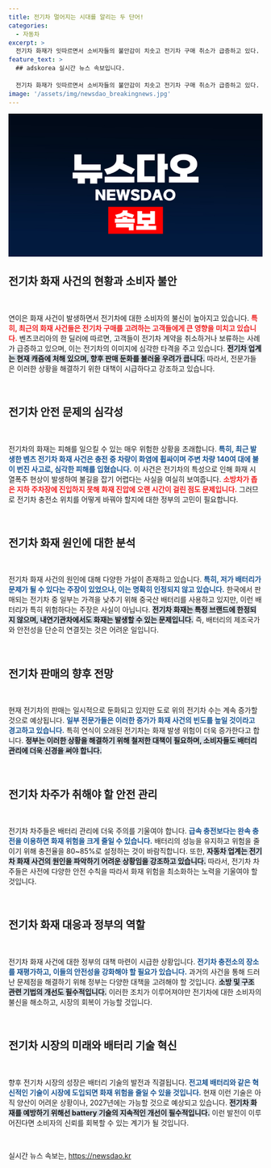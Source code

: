 ```yaml
---
title: 전기차 멀어지는 시대를 알리는 두 단어!
categories:
  - 자동차
excerpt: >
  전기차 화재가 잇따르면서 소비자들의 불안감이 치솟고 전기차 구매 취소가 급증하고 있다. 전문가들은 안전 대책 마련과 배터리 성능 개선이 시급하다고 경고하며, 전기차 업계의 위기가 계속될 것이라고 전망하고 있다.
feature_text: >
  ## adskorea 실시간 뉴스 속보입니다.

  전기차 화재가 잇따르면서 소비자들의 불안감이 치솟고 전기차 구매 취소가 급증하고 있다. 전문가들은 안전 대책 마련과 배터리 성능 개선이 시급하다고 경고하며, 전기차 업계의 위기가 계속될 것이라고 전망하고 있다.
image: '/assets/img/newsdao_breakingnews.jpg'
---
```


<p><img src="/assets/img/newsdao_breakingnews.jpg" alt="adskorea 속보" /></p>

<h2 data-ke-size="size26">전기차 화재 사건의 현황과 소비자 불안</h2>

<p data-ke-size="size16">&nbsp;</p>

<p>연이은 화재 사건이 발생하면서 전기차에 대한 소비자의 불신이 높아지고 있습니다. <b><span style="color: #ee2323;">특히, 최근의 화재 사건들은 전기차 구매를 고려하는 고객들에게 큰 영향을 미치고 있습니다.</span></b> 벤츠코리아의 한 딜러에 따르면, 고객들이 전기차 계약을 취소하거나 보류하는 사례가 급증하고 있으며, 이는 전기차의 이미지에 심각한 타격을 주고 있습니다. <b><span style="background-color: #21538527;">전기차 업계는 현재 캐즘에 처해 있으며, 향후 판매 둔화를 불러올 우려가 큽니다.</span></b> 따라서, 전문가들은 이러한 상황을 해결하기 위한 대책이 시급하다고 강조하고 있습니다. </p>

<p data-ke-size="size16">&nbsp;</p>

<h2 data-ke-size="size26">전기차 안전 문제의 심각성</h2>

<p data-ke-size="size16">&nbsp;</p>

<p>전기차의 화재는 피해를 일으킬 수 있는 매우 위험한 상황을 초래합니다. <b><span style="color: #1a5490;">특히, 최근 발생한 벤츠 전기차 화재 사건은 충전 중 차량이 화염에 휩싸이며 주변 차량 140여 대에 불이 번진 사고로, 심각한 피해를 입혔습니다.</span></b> 이 사건은 전기차의 특성으로 인해 화재 시 열폭주 현상이 발생하여 불길을 잡기 어렵다는 사실을 여실히 보여줍니다. <b><span style="color: #ee2323;">소방차가 좁은 지하 주차장에 진입하지 못해 화재 진압에 오랜 시간이 걸린 점도 문제입니다.</span></b> 그러므로 전기차 충전소 위치를 어떻게 바꿔야 할지에 대한 정부의 고민이 필요합니다.</p>

<p data-ke-size="size16">&nbsp;</p>

<h2 data-ke-size="size26">전기차 화재 원인에 대한 분석</h2>

<p data-ke-size="size16">&nbsp;</p>

<p>전기차 화재 사건의 원인에 대해 다양한 가설이 존재하고 있습니다. <b><span style="color: #1a5490;">특히, 저가 배터리가 문제가 될 수 있다는 주장이 있었으나, 이는 명확히 인정되지 않고 있습니다.</span></b> 한국에서 판매되는 전기차 중 일부는 가격을 낮추기 위해 중국산 배터리를 사용하고 있지만, 이런 배터리가 특히 위험하다는 주장은 사실이 아닙니다. <b><span style="background-color: #21538527;">전기차 화재는 특정 브랜드에 한정되지 않으며, 내연기관차에서도 화재는 발생할 수 있는 문제입니다.</span></b> 즉, 배터리의 제조국가와 안전성을 단순히 연결짓는 것은 어려운 일입니다.</p>

<p data-ke-size="size16">&nbsp;</p>

<h2 data-ke-size="size26">전기차 판매의 향후 전망</h2>

<p data-ke-size="size16">&nbsp;</p>

<p>현재 전기차의 판매는 일시적으로 둔화되고 있지만 도로 위의 전기차 수는 계속 증가할 것으로 예상됩니다. <b><span style="color: #1a5490;">일부 전문가들은 이러한 증가가 화재 사건의 빈도를 높일 것이라고 경고하고 있습니다.</span></b> 특히 연식이 오래된 전기차는 화재 발생 위험이 더욱 증가한다고 합니다. <b><span style="background-color: #21538527;">정부는 이러한 상황을 해결하기 위해 철저한 대책이 필요하며, 소비자들도 배터리 관리에 더욱 신경을 써야 합니다.</span></b></p>

<p data-ke-size="size16">&nbsp;</p>

<h2 data-ke-size="size26">전기차 차주가 취해야 할 안전 관리</h2>

<p data-ke-size="size16">&nbsp;</p>

<p>전기차 차주들은 배터리 관리에 더욱 주의를 기울여야 합니다. <b><span style="color: #1a5490;">급속 충전보다는 완속 충전을 이용하면 화재 위험을 크게 줄일 수 있습니다.</span></b> 배터리의 성능을 유지하고 위험을 줄이기 위해 충전율을 80~85%로 설정하는 것이 바람직합니다. 또한, <b><span style="background-color: #21538527;">자동차 업계는 전기차 화재 사건의 원인을 파악하기 어려운 상황임을 강조하고 있습니다.</span></b> 따라서, 전기차 차주들은 사전에 다양한 안전 수칙을 따라서 화재 위험을 최소화하는 노력을 기울여야 할 것입니다.</p>

<p data-ke-size="size16">&nbsp;</p>

<h2 data-ke-size="size26">전기차 화재 대응과 정부의 역할</h2>

<p data-ke-size="size16">&nbsp;</p>

<p>전기차 화재 사건에 대한 정부의 대책 마련이 시급한 상황입니다. <b><span style="color: #1a5490;">전기차 충전소의 장소를 재평가하고, 이들의 안전성을 강화해야 할 필요가 있습니다.</span></b> 과거의 사건을 통해 드러난 문제점을 해결하기 위해 정부는 다양한 대책을 고려해야 할 것입니다. <b><span style="background-color: #21538527;">소방 및 구조 관련 기법의 개선도 필수적입니다.</span></b> 이러한 조치가 이루어져야만 전기차에 대한 소비자의 불신을 해소하고, 시장의 회복이 가능할 것입니다.</p>

<p data-ke-size="size16">&nbsp;</p>

<h2 data-ke-size="size26">전기차 시장의 미래와 배터리 기술 혁신</h2>

<p data-ke-size="size16">&nbsp;</p>

<p>향후 전기차 시장의 성장은 배터리 기술의 발전과 직결됩니다. <b><span style="color: #1a5490;">전고체 배터리와 같은 혁신적인 기술이 시장에 도입되면 화재 위험을 줄일 수 있을 것입니다.</span></b> 현재 이런 기술은 아직 양산이 어려운 상황이나, 2027년에는 가능할 것으로 예상되고 있습니다. <b><span style="background-color: #21538527;">전기차 화재를 예방하기 위해선 battery 기술의 지속적인 개선이 필수적입니다.</span></b> 이런 발전이 이루어진다면 소비자의 신뢰를 회복할 수 있는 계기가 될 것입니다.</p>

<p data-ke-size="size16">&nbsp;</p>
실시간 뉴스 속보는, <a href="https://newsdao.kr" rel="dofollow">https://newsdao.kr</a>


